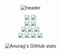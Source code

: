 <div align="center">
  
![header](https://capsule-render.vercel.app/api?type=waving&height=200&text=PORTFOLIO&fontAlign=70&fontAlignY=40&color=gradient)
<div>

<body>
<!-- Java -->
<img src="https://img.shields.io/badge/JAVA-007396?style=for-the-badge&logo=java&logoColor=white">
<!-- spring -->
<img src="https://img.shields.io/badge/spring-6DB33F?style=for-the-badge&logo=spring&logoColor=white"/>
<br/>
<!-- python -->
<img src="https://img.shields.io/badge/python-3776AB?style=for-the-badge&logo=python&logoColor=white">
<!-- fastapi -->
<img src="https://img.shields.io/badge/fastapi-009688?style=for-the-badge&logo=fastapi&logoColor=white">
<br/>
<!-- javascript -->
<img src="https://img.shields.io/badge/javascript-F7DF1E?style=for-the-badge&logo=javascript&logoColor=white">
<!-- vuedotjs -->
<img src="https://img.shields.io/badge/vue.js-4FC08D?style=for-the-badge&logo=vuedotjs&logoColor=white">
<!-- vuetify -->
<img src="https://img.shields.io/badge/vuetify-1867C0?style=for-the-badge&logo=vuetify&logoColor=white">
<br/>
<!-- MysQL -->
<img src="https://img.shields.io/badge/MySQL-4479A1?style=for-the-badge&logo=MySQL&logoColor=white">
<!-- Oracle -->
<img src="https://img.shields.io/badge/Oracle-F80000?style=for-the-badge&logo=Oracle&logoColor=white">
<!-- github -->
<img src="https://img.shields.io/badge/github-181717?style=for-the-badge&logo=github&logoColor=white">
<!-- aws -->
<img src="https://img.shields.io/badge/aws-232F3E?style=for-the-badge&logo=aws&logoColor=white">
  
![Anurag's GitHub stats](https://github-readme-stats.vercel.app/api?username=rappire&show_icons=true&theme=radical)
<body>

  
